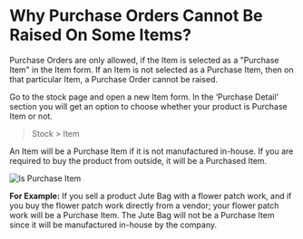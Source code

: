 # Why Purchase Orders Cannot Be Raised On Some Items?
 
Purchase Orders are only allowed, if the Item is selected as a "Purchase Item" in the Item form. If an Item is not selected as a Purchase Item, then on that particular Item, a Purchase Order cannot be raised.

Go to the stock page and open a new Item form. In the ‘Purchase Detail’ section you will get an option to choose whether your product is Purchase Item or not.

> Stock > Item

An Item will be a Purchase Item if it is not manufactured in-house. If you are required to buy the product from outside, it will be a Purchased Item.

![Is Purchase Item](/assets/frappe_io/images/erpnext/faq-purchase-item-yes.png)

__For Example:__ If you sell a product Jute Bag with a flower patch work, and if you buy the flower patch work directly from a vendor; your flower patch work will be a Purchase Item. The Jute Bag will not be a Purchase Item since it will be manufactured in-house by the company.
 